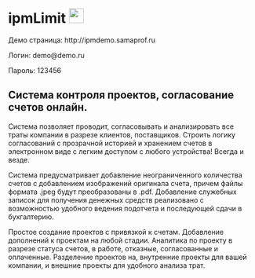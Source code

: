 # ipmLimit <img src="http://ipmdemo.samaprof.ru/assets/images/logos/logo_icon_white.png" height="30">
<p>Демо страница: http://ipmdemo.samaprof.ru</p>
<p>Логин: <span>demo@demo.ru</span></p>
<p>Пароль: 123456</p>
<h2>Система контроля проектов, согласование счетов онлайн.</h2>

Система позволяет проводит, согласовывать и анализировать все траты компании в разрезе клиентов, поставщиков.
Строить логику согласований с прозрачной историей и хранением счетов в электронном виде с легким доступом с любого устройства!
Всегда и везде.

Система предусматривает добавление неограниченного количества счетов с добавлением изображений оригинала счета,
причем файлы формата .jpeg будут преобразованы в .pdf. Добавление служебных записок для получения денежных средств
реализовано с возможностью удобного ведения подотчета и последующей сдачи в бухгалтерию.

Простое создание проектов с привязкой к счетам. Добавление дополнений к проектам на любой стадии. Аналитика по проекту
в разрезе статуса счетов, в работе, отказные, согласованные и оплаченные. Разделение проектов на, внутренние проекты для
вашей компании, и внешние проекты для удобного анализа трат.
